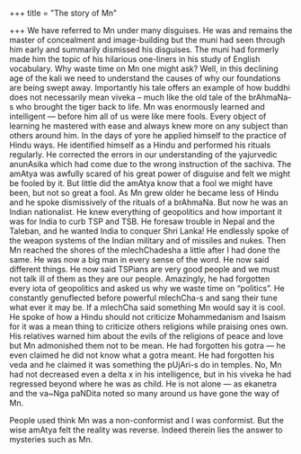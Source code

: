 +++
title = "The story of Mn"

+++
We have referred to Mn under many disguises. He was and remains the
master of concealment and image-building but the muni had seen through
him early and summarily dismissed his disguises. The muni had formerly
made him the topic of his hilarious one-liners in his study of English
vocabulary. Why waste time on Mn one might ask? Well, in this declining
age of the kali we need to understand the causes of why our foundations
are being swept away. Importantly his tale offers an example of how
buddhi does not necessarily mean viveka – much like the old tale of the
brAhmaNa-s who brought the tiger back to life. Mn was enormously learned
and intelligent — before him all of us were like mere fools. Every
object of learning he mastered with ease and always knew more on any
subject than others around him. In the days of yore he applied himself
to the practice of Hindu ways. He identified himself as a Hindu and
performed his rituals regularly. He corrected the errors in our
understanding of the yajurvedic anunAsika which had come due to the
wrong instruction of the sachiva. The amAtya was awfully scared of his
great power of disguise and felt we might be fooled by it. But little
did the amAtya know that a fool we might have been, but not so great a
fool. As Mn grew older he became less of Hindu and he spoke dismissively
of the rituals of a brAhmaNa. But now he was an Indian nationalist. He
knew everything of geopolitics and how important it was for India to
curb TSP and TSB. He foresaw trouble in Nepal and the Taleban, and he
wanted India to conquer Shri Lanka\! He endlessly spoke of the weapon
systems of the Indian military and of missiles and nukes. Then Mn
reached the shores of the mlechChadesha a little after I had done the
same. He was now a big man in every sense of the word. He now said
different things. He now said TSPians are very good people and we must
not talk ill of them as they are our people. Amazingly, he had forgotten
every iota of geopolitics and asked us why we waste time on “politics”.
He constantly genuflected before powerful mlechCha-s and sang their tune
what ever it may be. If a mlechCha said something Mn would say it is
cool. He spoke of how a Hindu should not criticize Mohammedanism and
Isaism for it was a mean thing to criticize others religions while
praising ones own. His relatives warned him about the evils of the
religions of peace and love but Mn admonished them not to be mean. He
had forgotten his gotra — he even claimed he did not know what a gotra
meant. He had forgotten his veda and he claimed it was something the
pUjAri-s do in temples. No, Mn had not decreased even a delta x in his
intelligence, but in his viveka he had regressed beyond where he was as
child. He is not alone — as ekanetra and the va\~Nga paNDita noted so
many around us have gone the way of Mn.

People used think Mn was a non-conformist and I was conformist. But the
wise amAtya felt the reality was reverse. Indeed therein lies the answer
to mysteries such as Mn.
